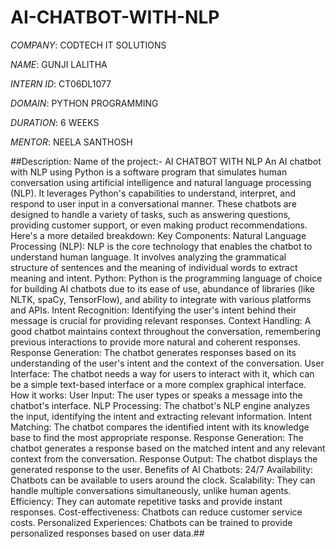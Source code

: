 # AI-CHATBOT-WITH-NLP

*COMPANY*: CODTECH IT SOLUTIONS

*NAME*: GUNJI LALITHA

*INTERN ID*: CT06DL1077

*DOMAIN*: PYTHON PROGRAMMING

*DURATION*: 6 WEEKS

*MENTOR*: NEELA SANTHOSH

##Description: 
Name of the project:- AI CHATBOT WITH NLP
            An AI chatbot with NLP using Python is a software program that simulates human conversation using artificial intelligence and natural language processing (NLP). It leverages Python's capabilities to understand, interpret, and respond to user input in a conversational manner. These chatbots are designed to handle a variety of tasks, such as answering questions, providing customer support, or even making product recommendations. 
Here's a more detailed breakdown:
Key Components:
Natural Language Processing (NLP):
NLP is the core technology that enables the chatbot to understand human language. It involves analyzing the grammatical structure of sentences and the meaning of individual words to extract meaning and intent. 
Python:
Python is the programming language of choice for building AI chatbots due to its ease of use, abundance of libraries (like NLTK, spaCy, TensorFlow), and ability to integrate with various platforms and APIs. 
Intent Recognition:
Identifying the user's intent behind their message is crucial for providing relevant responses. 
Context Handling:
A good chatbot maintains context throughout the conversation, remembering previous interactions to provide more natural and coherent responses. 
Response Generation:
The chatbot generates responses based on its understanding of the user's intent and the context of the conversation. 
User Interface:
The chatbot needs a way for users to interact with it, which can be a simple text-based interface or a more complex graphical interface. 
How it works:
User Input: The user types or speaks a message into the chatbot's interface. 
NLP Processing: The chatbot's NLP engine analyzes the input, identifying the intent and extracting relevant information. 
Intent Matching: The chatbot compares the identified intent with its knowledge base to find the most appropriate response. 
Response Generation: The chatbot generates a response based on the matched intent and any relevant context from the conversation. 
Response Output: The chatbot displays the generated response to the user. 
Benefits of AI Chatbots:
24/7 Availability: Chatbots can be available to users around the clock. 
Scalability: They can handle multiple conversations simultaneously, unlike human agents. 
Efficiency: They can automate repetitive tasks and provide instant responses. 
Cost-effectiveness: Chatbots can reduce customer service costs. 
Personalized Experiences: Chatbots can be trained to provide personalized responses based on user data.## 





